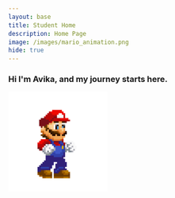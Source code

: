 ```yaml
---
layout: base
title: Student Home 
description: Home Page
image: /images/mario_animation.png
hide: true
---
```


<h3> Hi I'm Avika, and my journey starts here. </h3>

<img src="mario.gif" width="200" height ="200"/>